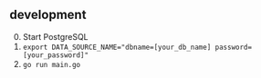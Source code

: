 ## development

0. Start PostgreSQL
1. `export DATA_SOURCE_NAME="dbname=[your_db_name] password=[your_password]"`
2. `go run main.go`
